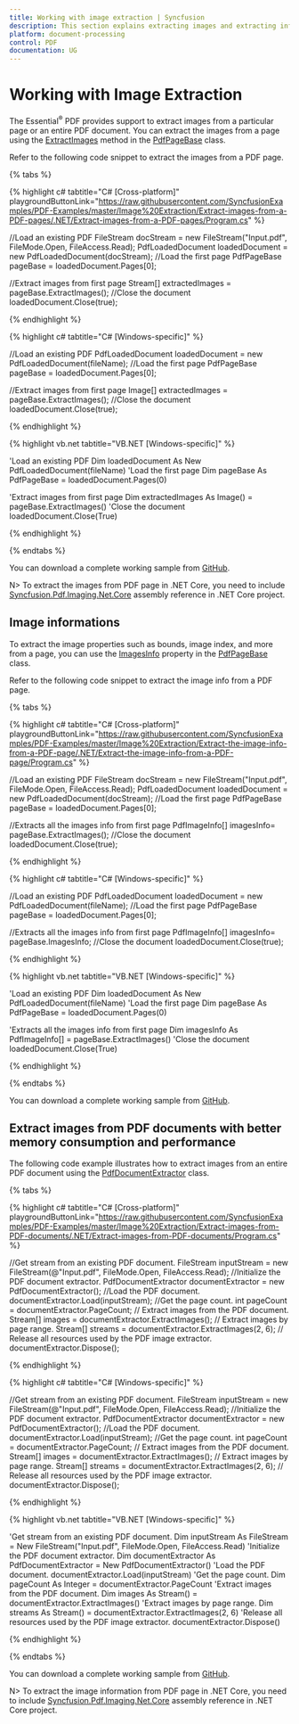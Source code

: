 ```yaml
---
title: Working with image extraction | Syncfusion
description: This section explains extracting images and extracting information about images from PDF document using Essential PDF
platform: document-processing
control: PDF
documentation: UG
---
```

# Working with Image Extraction

The Essential<sup>&reg;</sup> PDF provides support to extract images from a particular page or an entire PDF document. You can extract the images from a page using the [ExtractImages](https://help.syncfusion.com/cr/document-processing/Syncfusion.Pdf.PdfPageBase.html#Syncfusion_Pdf_PdfPageBase_ExtractImages().html) method in the [PdfPageBase](https://help.syncfusion.com/cr/document-processing/Syncfusion.Pdf.PdfPageBase.html) class.

Refer to the following code snippet to extract the images from a PDF page.

{% tabs %}  

{% highlight c# tabtitle="C# [Cross-platform]" playgroundButtonLink="https://raw.githubusercontent.com/SyncfusionExamples/PDF-Examples/master/Image%20Extraction/Extract-images-from-a-PDF-pages/.NET/Extract-images-from-a-PDF-pages/Program.cs" %}

//Load an existing PDF
FileStream docStream = new FileStream("Input.pdf", FileMode.Open, FileAccess.Read);
PdfLoadedDocument loadedDocument = new PdfLoadedDocument(docStream);
//Load the first page
PdfPageBase pageBase = loadedDocument.Pages[0];

//Extract images from first page
Stream[] extractedImages = pageBase.ExtractImages();
//Close the document
loadedDocument.Close(true);

{% endhighlight %}

{% highlight c# tabtitle="C# [Windows-specific]" %}

//Load an existing PDF
PdfLoadedDocument loadedDocument = new PdfLoadedDocument(fileName);
//Load the first page
PdfPageBase pageBase = loadedDocument.Pages[0];

//Extract images from first page
Image[] extractedImages = pageBase.ExtractImages();
//Close the document
loadedDocument.Close(true);

{% endhighlight %}

{% highlight vb.net tabtitle="VB.NET [Windows-specific]" %}

'Load an existing PDF
Dim loadedDocument As New PdfLoadedDocument(fileName)
'Load the first page
Dim pageBase As PdfPageBase = loadedDocument.Pages(0)

'Extract images from first page
Dim extractedImages As Image() = pageBase.ExtractImages()
'Close the document
loadedDocument.Close(True)

{% endhighlight %}

{% endtabs %}  

You can download a complete working sample from [GitHub](https://github.com/SyncfusionExamples/PDF-Examples/tree/master/Image%20Extraction/Extract-images-from-a-PDF-pages/). 

N> To extract the images from PDF page in .NET Core, you need to include [Syncfusion.Pdf.Imaging.Net.Core](https://www.nuget.org/packages/Syncfusion.Pdf.Imaging.Net.Core) assembly reference in .NET Core project.

## Image informations

To extract the image properties such as bounds, image index, and more from a page, you can use the [ImagesInfo](https://help.syncfusion.com/cr/document-processing/Syncfusion.Pdf.PdfPageBase.html#Syncfusion_Pdf_PdfPageBase_ImagesInfo) property in the [PdfPageBase](https://help.syncfusion.com/cr/document-processing/Syncfusion.Pdf.PdfPageBase.html) class.

Refer to the following code snippet to extract the image info from a PDF page.

{% tabs %}  

{% highlight c# tabtitle="C# [Cross-platform]" playgroundButtonLink="https://raw.githubusercontent.com/SyncfusionExamples/PDF-Examples/master/Image%20Extraction/Extract-the-image-info-from-a-PDF-page/.NET/Extract-the-image-info-from-a-PDF-page/Program.cs" %}

//Load an existing PDF
FileStream docStream = new FileStream("Input.pdf", FileMode.Open, FileAccess.Read);
PdfLoadedDocument loadedDocument = new PdfLoadedDocument(docStream);
//Load the first page
PdfPageBase pageBase = loadedDocument.Pages[0];

//Extracts all the images info from first page
PdfImageInfo[] imagesInfo= pageBase.ExtractImages();
//Close the document
loadedDocument.Close(true);

{% endhighlight %}

{% highlight c# tabtitle="C# [Windows-specific]" %}

//Load an existing PDF
PdfLoadedDocument loadedDocument = new PdfLoadedDocument(fileName);
//Load the first page
PdfPageBase pageBase = loadedDocument.Pages[0];

//Extracts all the images info from first page
PdfImageInfo[] imagesInfo= pageBase.ImagesInfo;
//Close the document
loadedDocument.Close(true);

{% endhighlight %}

{% highlight vb.net tabtitle="VB.NET [Windows-specific]" %}

'Load an existing PDF
Dim loadedDocument As New PdfLoadedDocument(fileName)
'Load the first page
Dim pageBase As PdfPageBase = loadedDocument.Pages(0)

'Extracts all the images info from first page
Dim imagesInfo As PdfImageInfo[] = pageBase.ExtractImages()
'Close the document
loadedDocument.Close(True)

{% endhighlight %}

{% endtabs %}

You can download a complete working sample from [GitHub](https://github.com/SyncfusionExamples/PDF-Examples/tree/master/Image%20Extraction/Extract-the-image-info-from-a-PDF-page/). 

## Extract images from PDF documents with better memory consumption and performance

The following code example illustrates how to extract images from an entire PDF document using the [PdfDocumentExtractor](https://help.syncfusion.com/cr/document-processing/Syncfusion.Pdf.Parsing.PdfDocumentExtractor.html) class.

{% tabs %}

{% highlight c# tabtitle="C# [Cross-platform]" playgroundButtonLink="https://raw.githubusercontent.com/SyncfusionExamples/PDF-Examples/master/Image%20Extraction/Extract-images-from-PDF-documents/.NET/Extract-images-from-PDF-documents/Program.cs" %}

//Get stream from an existing PDF document.
FileStream inputStream = new FileStream(@"Input.pdf", FileMode.Open, FileAccess.Read);
//Initialize the PDF document extractor.
PdfDocumentExtractor documentExtractor = new PdfDocumentExtractor();
//Load the PDF document.
documentExtractor.Load(inputStream);
//Get the page count.
int pageCount = documentExtractor.PageCount;
// Extract images from the PDF document.
Stream[] images = documentExtractor.ExtractImages();
// Extract images by page range.
Stream[] streams = documentExtractor.ExtractImages(2, 6);
// Release all resources used by the PDF image extractor.
documentExtractor.Dispose();

{% endhighlight %}

{% highlight c# tabtitle="C# [Windows-specific]" %}

//Get stream from an existing PDF document.
FileStream inputStream = new FileStream(@"Input.pdf", FileMode.Open, FileAccess.Read);
//Initialize the PDF document extractor.
PdfDocumentExtractor documentExtractor = new PdfDocumentExtractor();
//Load the PDF document.
documentExtractor.Load(inputStream);
//Get the page count.
int pageCount = documentExtractor.PageCount;
// Extract images from the PDF document.
Stream[] images = documentExtractor.ExtractImages();
// Extract images by page range.
Stream[] streams = documentExtractor.ExtractImages(2, 6);
// Release all resources used by the PDF image extractor.
documentExtractor.Dispose();

{% endhighlight %}

{% highlight vb.net tabtitle="VB.NET [Windows-specific]" %}

'Get stream from an existing PDF document.
Dim inputStream As FileStream = New FileStream("Input.pdf", FileMode.Open, FileAccess.Read)
'Initialize the PDF document extractor.
Dim documentExtractor As PdfDocumentExtractor = New PdfDocumentExtractor()
'Load the PDF document.
documentExtractor.Load(inputStream)
'Get the page count.
Dim pageCount As Integer = documentExtractor.PageCount
'Extract images from the PDF document.
Dim images As Stream() = documentExtractor.ExtractImages()
'Extract images by page range.
Dim streams As Stream() = documentExtractor.ExtractImages(2, 6)
'Release all resources used by the PDF image extractor.
documentExtractor.Dispose()

{% endhighlight %}

{% endtabs %}

You can download a complete working sample from [GitHub](https://github.com/SyncfusionExamples/PDF-Examples/tree/master/Image%20Extraction/Extract-images-from-PDF-documents). 

N> To extract the image information from PDF page in .NET Core, you need to include [Syncfusion.Pdf.Imaging.Net.Core](https://www.nuget.org/packages/Syncfusion.Pdf.Imaging.Net.Core) assembly reference in .NET Core project.
